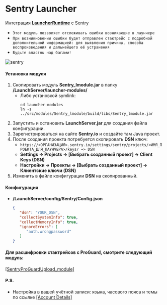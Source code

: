 # Sentry Launcher

Интеграция **[LauncherRuntime](https://github.com/GravitLauncher/LauncherRuntime)** с Sentry

- `Этот модуль позволяет отслеживать ошибки возникающие в лаунчере`
- `При возникновении ошибки будет отправлен стактрейс с подробной дополнительной информацией: для выявления причины, способа воспроизведения и дальнейшего её устранения`
- `Будьте властны над багами!`

![sentry](https://user-images.githubusercontent.com/12544425/236625413-5a7593f3-e5da-4f99-b1df-f1ffb86eb838.jpg)

#### Установка модуля

1. Скопировать модуль **Sentry_lmodule.jar** в папку **/LaunchServer/launcher-modules/**
   - Либо установкой symlink:
     ```
     cd launcher-modules
     ln -s ../src/modules/Sentry_lmodule/build/libs/Sentry_lmodule.jar
     ```
2. Запустить и остановить **LaunchServer.jar** для создания файла конфигурации.
3. Зарегистрироваться на сайте **Sentry.io** и создайте там Java проект.
4. После создания проекта потребуется скопировать **DSN** ключ:
    - `https://<ОРГАНИЗАЦИЯ>.sentry.io/settings/sentry/projects/<ИМЯ_ПРОЕКТА_ДЛЯ_ЛАУНЧЕРА>/keys/ => DSN`
    - **Settings -> Projects -> [Выбрать созданный проект] -> Client Keys (DSN)**
    - **Настройки -> Проекты -> [Выбрать созданный проект] -> Клиентские ключи (DSN)**
5. Изменить в файле конфигурации **DSN** на скопированный.

#### Конфигурация

- **/LaunchServer/config/Sentry/Config.json**

  ```json
  {
     "dsn": "YOUR_DSN",
     "collectSystemInfo": true,
     "collectMemoryInfo": true,
     "ignoreErrors": [
        "auth.wrongpassword"
     ]
  }
  ```

#### Для расшифровки стактрейсов с ProGuard, смотрите следующий модуль:
[\[SentryProGuardUpload_module\]](https://github.com/GravitLauncher/LauncherModules/tree/master/SentryProGuardUpload_module)


#### P.S.

- Настройка в вашей учётной записи: языка, часового пояса и темы по ссылке [\[Account Details\]](https://sentry.io/settings/account/details/)
